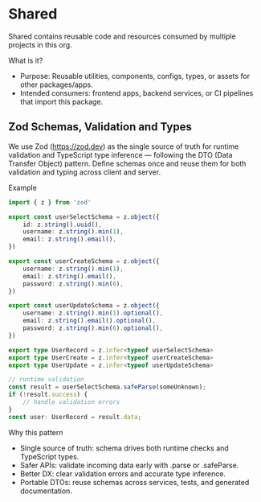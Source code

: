 # Shared

Shared contains reusable code and resources consumed by multiple projects in this org.

What is it?
- Purpose: Reusable utilities, components, configs, types, or assets for other packages/apps.
- Intended consumers: frontend apps, backend services, or CI pipelines that import this package.

## Zod Schemas, Validation and Types

We use Zod (https://zod.dev) as the single source of truth for runtime validation 
and TypeScript type inference — following the DTO (Data Transfer Object) pattern. 
Define schemas once and reuse them for both validation and typing across client and 
server.

Example
```ts
import { z } from 'zod'

export const userSelectSchema = z.object({
    id: z.string().uuid(),
    username: z.string().min(1),
    email: z.string().email(),
})

export const userCreateSchema = z.object({
    username: z.string().min(1),
    email: z.string().email(),
    password: z.string().min(6),
})

export const userUpdateSchema = z.object({
    username: z.string().min(1).optional(),
    email: z.string().email().optional(),
    password: z.string().min(6).optional(),
})

export type UserRecord = z.infer<typeof userSelectSchema>
export type UserCreate = z.infer<typeof userCreateSchema>
export type UserUpdate = z.infer<typeof userUpdateSchema>

// runtime validation
const result = userSelectSchema.safeParse(someUnknown);
if (!result.success) {
    // handle validation errors
}
const user: UserRecord = result.data;
```

Why this pattern
- Single source of truth: schema drives both runtime checks and TypeScript types.
- Safer APIs: validate incoming data early with .parse or .safeParse.
- Better DX: clear validation errors and accurate type inference.
- Portable DTOs: reuse schemas across services, tests, and generated documentation.
